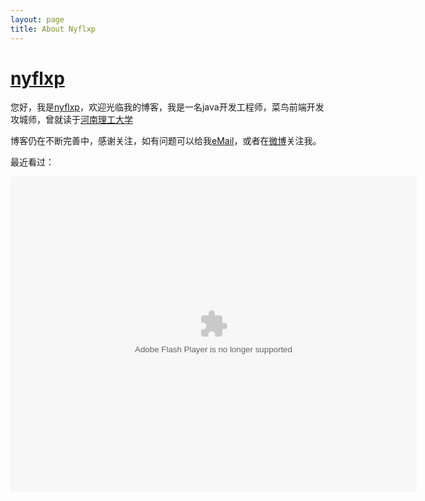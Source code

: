 ```yaml
---
layout: page
title: About Nyflxp
---
```

# [nyflxp][]

您好，我是[nyflxp][]，欢迎光临我的博客，我是一名java开发工程师，菜鸟前端开发攻城师，曾就读于<a href="http://www.hpu.edu.cn">河南理工大学</a>

博客仍在不断完善中，感谢关注，如有问题可以给我<a href="" title="邮箱" onclick="alert('nyflxp 在 Gmail，你懂得！');return false;">eMail</a>，或者在<a href="http://weibo.com/nyfhome" title="我的闲言碎语" target="_blank" class="external">微博</a>关注我。

最近看过：
<div><object classid="clsid:d27cdb6e-ae6d-11cf-96b8-444553540000" codebase="http://fpdownload.macromedia.com/pub/shockwave/cabs/flash/swflash.cab#version=7,0,0,0" width="650" height="505" id="passing" > <param name="movie" value="http://www.douban.com/doushow/beiyuu/collection_latest_movie|book_15_5_medium_logo_noself/doushow.swf" /> <param name="quality" value="high" /> <param name="scale" value="noscale"/> <param name="align" value="tl"/> <param name="wmode" value="transparent"/> <embed src="http://www.douban.com/doushow/beiyuu/collection_latest_movie|book_15_5_medium_logo_noself/doushow.swf" wmode="transparent" quality="high" width="650" height="505" name="passing" scale="noscale" align="tl" type="application/x-shockwave-flash" pluginspage="http://www.macromedia.com/go/getflashplayer" /> </object></div>

<!--
<h3 class="about">More About Me</h3>
<div class="about-link">
    <a href="" title="邮箱" target="_blank" onclick="alert('nyflxp 在 Gmail，你懂得！');return false;">eMail&gt;&gt;</a>
    <a href="http://www.douban.com/people/" title="我的书影音" target="_blank">豆瓣&gt;&gt;</a>
    <a href="http://weibo.com/" title="我的闲言碎语" target="_blank">新浪微博&gt;&gt;</a>
    <a href="http://www.github.com/" title="我的代码" target="_blank">Github&gt;&gt;</a>
    <a href="http://twitter.com/#!/" title="又一处的闲言碎语" target="_blank">Twitter&gt;&gt;</a>
    <a href="http://www.zhihu.com/people/" title="我回答的问题" target="_blank">知乎&gt;&gt;</a>
    <a href="http://www.markzhi.com" title="我收集的图片" target="_blank">Markzhi&gt;&gt;</a>
</div>
-->

[nyflxp]: http://nieyafei.tk "nyflxp"
